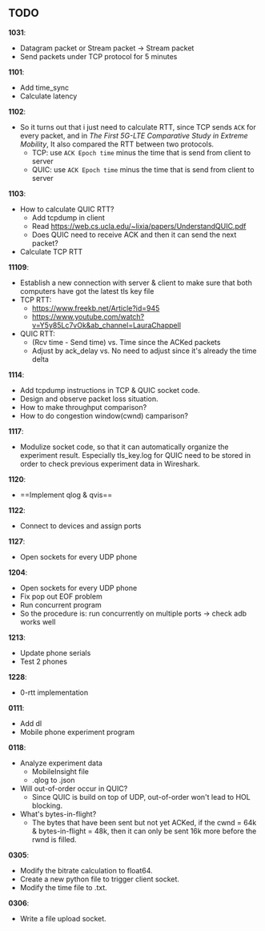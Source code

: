 ## TODO
**1031**:
- Datagram packet or Stream packet -> Stream packet
- Send packets under TCP protocol for 5 minutes

**1101**:
- Add time_sync
- Calculate latency

**1102**:
- So it turns out that i just need to calculate RTT, since TCP sends `ACK` for every packet, and in *The First 5G-LTE Comparative Study in Extreme Mobility*, It also compared the RTT between two protocols.
    - TCP: use `ACK Epoch time` minus the time that is send from client to server
    - QUIC: use `ACK Epoch time` minus the time that is send from client to server

**1103**:
- How to calculate QUIC RTT?
    - Add tcpdump in client
    - Read https://web.cs.ucla.edu/~lixia/papers/UnderstandQUIC.pdf
    - Does QUIC need to receive ACK and then it can send the next packet?
- Calculate TCP RTT

**11109**:
- Establish a new connection with server & client to make sure that both computers have got the latest tls key file
- TCP RTT:
    - https://www.freekb.net/Article?id=945
    - https://www.youtube.com/watch?v=Y5y85Lc7vOk&ab_channel=LauraChappell
- QUIC RTT:
    - (Rcv time - Send time) vs. Time since the ACKed packets
    - Adjust by ack_delay vs. No need to adjust since it's already the time delta

**1114**:
- Add tcpdump instructions in TCP & QUIC socket code.
- Design and observe packet loss situation.
- How to make throughput comparison?
- How to do congestion window(cwnd) camparison?

**1117**:
- Modulize socket code, so that it can automatically organize the experiment result. Especially tls_key.log for QUIC need to be stored in order to check previous experiment data in Wireshark.

**1120**:
- ==Implement qlog & qvis==

**1122**:
- Connect to devices and assign ports

**1127**:
- Open sockets for every UDP phone

**1204**:
- Open sockets for every UDP phone
- Fix pop out EOF problem
- Run concurrent program
- So the procedure is: run concurrently on multiple ports -> check adb works well 

**1213**:
- Update phone serials
- Test 2 phones

**1228**:
- 0-rtt implementation

**0111**:
- Add dl
- Mobile phone experiment program

**0118**:
- Analyze experiment data
    - MobileInsight file
    - .qlog to .json
- Will out-of-order occur in QUIC?
    - Since QUIC is build on top of UDP, out-of-order won't lead to HOL blocking.
- What's bytes-in-flight?
    - The bytes that have been sent but not yet ACKed, if the cwnd = 64k & bytes-in-flight = 48k, then it can only be sent 16k more before the rwnd is filled.

**0305**:
- Modify the bitrate calculation to float64.
- Create a new python file to trigger client socket.
- Modify the time file to .txt.

**0306**:
- Write a file upload socket.